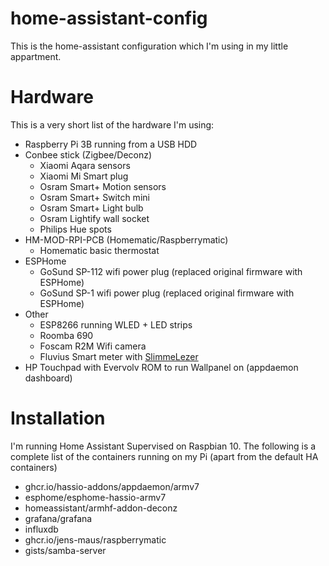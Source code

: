 # home-assistant-config
This is the home-assistant configuration which I'm using in my little appartment. 

# Hardware
This is a very short list of the hardware I'm using:

* Raspberry Pi 3B running from a USB HDD
* Conbee stick (Zigbee/Deconz)
  * Xiaomi Aqara sensors
  * Xiaomi Mi Smart plug
  * Osram Smart+ Motion sensors
  * Osram Smart+ Switch mini
  * Osram Smart+ Light bulb
  * Osram Lightify wall socket
  * Philips Hue spots
* HM-MOD-RPI-PCB (Homematic/Raspberrymatic) 
  * Homematic basic thermostat
* ESPHome
  * GoSund SP-112 wifi power plug (replaced original firmware with ESPHome)
  * GoSund SP-1 wifi power plug (replaced original firmware with ESPHome)
* Other
  * ESP8266 running WLED + LED strips
  * Roomba 690
  * Foscam R2M Wifi camera
  * Fluvius Smart meter with [SlimmeLezer](https://www.zuidwijk.com/slimmelezer-smartreader/) 
* HP Touchpad with Evervolv ROM to run Wallpanel on (appdaemon dashboard)

# Installation
I'm running Home Assistant Supervised on Raspbian 10. The following is a complete list of the containers running on my Pi (apart from the default HA containers)

* ghcr.io/hassio-addons/appdaemon/armv7
* esphome/esphome-hassio-armv7
* homeassistant/armhf-addon-deconz
* grafana/grafana
* influxdb
* ghcr.io/jens-maus/raspberrymatic
* gists/samba-server